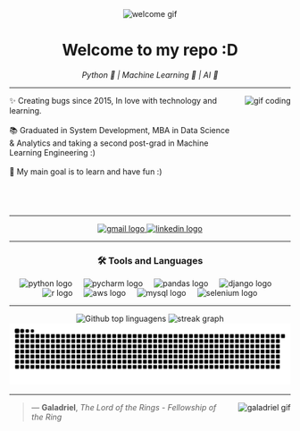 <!-- GIF de boas-vindas -->
<div align="center">
  <img height="150" src="https://media1.giphy.com/media/v1.Y2lkPTc5MGI3NjExeWk2MGhnNjBkMjF5azNzdWd6cndiYWthdzRoNWZsbGIwdnpnM2lybyZlcD12MV9pbnRlcm5hbF9naWZfYnlfaWQmY3Q9Zw/26xBwdIuRJiAIqHwA/giphy.gif" alt="welcome gif"/>
</div>

<!-- 🧑‍💻 Título e resumo -->
<h1 align="center">Welcome to my repo :D</h1>
<p align="center"><i>Python 🐍 | Machine Learning 🧠 | AI 🤖</i></p>

---

<!-- Sobre mim -->
<div>
  <img align="right" height="200" style="margin-left: 16px;" src="https://media1.giphy.com/media/v1.Y2lkPTc5MGI3NjExcjk5dTR6N3RjMmcwZnV6OTJyOTM0aDhlbHdwNHhmazZlaXh4ano4bCZlcD12MV9pbnRlcm5hbF9naWZfYnlfaWQmY3Q9Zw/jp7jSyjNNz2ansuOS8/giphy.gif" alt="gif coding"/>

  <p>
    ✨ Creating bugs since 2015, In love with technology and learning.
    <br><br>
    📚 Graduated in System Development, MBA in Data Science & Analytics and taking a second post-grad in Machine Learning Engineering :)
    <br><br>
    🎯 My main goal is to learn and have fun :)
  </p>
</div>

<br clear="both" />

---

<!-- Contato -->
<div align="center">
  <a href="mailto:bruno.enrico99@gmail.com">
    <img src="https://img.shields.io/static/v1?message=Gmail&logo=gmail&label=&color=D14836&logoColor=white&labelColor=&style=for-the-badge" height="35" alt="gmail logo" />
  </a>
  <a href="https://www.linkedin.com/in/bruno-enrico/">
    <img src="https://img.shields.io/static/v1?message=LinkedIn&logo=linkedin&label=&color=0077B5&logoColor=white&labelColor=&style=for-the-badge" height="35" alt="linkedin logo" />
  </a>
</div>

---

<!-- Skills -->
<h3 align="center">🛠 Tools and Languages</h3>

<div align="center">
  <img src="https://cdn.jsdelivr.net/gh/devicons/devicon/icons/python/python-original.svg" height="40" alt="python logo" />
  <img width="12" />
  <img src="https://cdn.jsdelivr.net/gh/devicons/devicon/icons/pycharm/pycharm-original.svg" height="40" alt="pycharm logo" />
  <img width="12" />
  <img src="https://img.shields.io/badge/pandas-150458?logo=pandas&logoColor=white&style=for-the-badge" height="40" alt="pandas logo" />
  <img width="12" />
  <img src="https://skillicons.dev/icons?i=django" height="40" alt="django logo" />
  <img width="12" />
  <img src="https://cdn.jsdelivr.net/gh/devicons/devicon/icons/r/r-original.svg" height="40" alt="r logo" />
  <img width="12" />
  <img src="https://skillicons.dev/icons?i=aws" height="40" alt="aws logo" />
  <img width="12" />
  <img src="https://cdn.jsdelivr.net/gh/devicons/devicon/icons/mysql/mysql-original.svg" height="40" alt="mysql logo" />
  <img width="12" />
  <img src="https://cdn.simpleicons.org/selenium/43B02A" height="40" alt="selenium logo" />
</div>

---

<!-- GitHub Stats -->
<div align="center">
  <img src="https://github-readme-stats.vercel.app/api/top-langs/?username=BrunoEnrico&layout=compact&langs_count=4&theme=dark" alt="Github top linguagens" height="150" />
  <img src="https://streak-stats.demolab.com?user=BrunoEnrico&locale=en&mode=daily&theme=dark&hide_border=false&border_radius=5&order=3" height="150" alt="streak graph" />
</div>

<!-- 🐍 Snake animation -->
<div align="center">
  <img src="https://raw.githubusercontent.com/BrunoEnrico/BrunoEnrico/output/snake.svg" alt="Snake animation" />
</div>

---

<!-- Citação -->
<div>
  <img align="right" height="170" style="margin-left: 16px;" src="https://i.gifer.com/BRRq.webp" alt="galadriel gif"/>
</div>
  
> — **Galadriel**, *The Lord of the Rings - Fellowship of the Ring*
